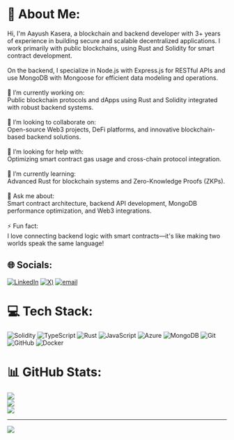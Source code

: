 # 💫 About Me:
Hi, I'm Aayush Kasera, a blockchain and backend developer with 3+ years of experience in building secure and scalable decentralized applications. I work primarily with public blockchains, using Rust and Solidity for smart contract development.<br><br>On the backend, I specialize in Node.js with Express.js for RESTful APIs and use MongoDB with Mongoose for efficient data modeling and operations.<br><br>🔭 I’m currently working on:<br>Public blockchain protocols and dApps using Rust and Solidity integrated with robust backend systems.<br><br>👯 I’m looking to collaborate on:<br>Open-source Web3 projects, DeFi platforms, and innovative blockchain-based backend solutions.<br><br>🤝 I’m looking for help with:<br>Optimizing smart contract gas usage and cross-chain protocol integration.<br><br>🌱 I’m currently learning:<br>Advanced Rust for blockchain systems and Zero-Knowledge Proofs (ZKPs).<br><br>💬 Ask me about:<br>Smart contract architecture, backend API development, MongoDB performance optimization, and Web3 integrations.<br><br>⚡ Fun fact:<br>I love connecting backend logic with smart contracts—it's like making two worlds speak the same language!


## 🌐 Socials:
[![LinkedIn](https://img.shields.io/badge/LinkedIn-%230077B5.svg?logo=linkedin&logoColor=white)](https://www.linkedin.com/in/aayush-kasera-03/) [![X](https://img.shields.io/badge/X-%230077B5.svg?logo=X&logoColor=white))](https://x.com/AayushKasera3) [![email](https://img.shields.io/badge/Email-D14836?logo=gmail&logoColor=white)](mailto:thinkbigaayush3@gmail.com) 

# 💻 Tech Stack:
![Solidity](https://img.shields.io/badge/Solidity-%23363636.svg?style=for-the-badge&logo=solidity&logoColor=white) ![TypeScript](https://img.shields.io/badge/typescript-%23007ACC.svg?style=for-the-badge&logo=typescript&logoColor=white) ![Rust](https://img.shields.io/badge/rust-%23000000.svg?style=for-the-badge&logo=rust&logoColor=white) ![JavaScript](https://img.shields.io/badge/javascript-%23323330.svg?style=for-the-badge&logo=javascript&logoColor=%23F7DF1E) ![Azure](https://img.shields.io/badge/azure-%230072C6.svg?style=for-the-badge&logo=microsoftazure&logoColor=white) ![MongoDB](https://img.shields.io/badge/MongoDB-%234ea94b.svg?style=for-the-badge&logo=mongodb&logoColor=white) ![Git](https://img.shields.io/badge/git-%23F05033.svg?style=for-the-badge&logo=git&logoColor=white) ![GitHub](https://img.shields.io/badge/github-%23121011.svg?style=for-the-badge&logo=github&logoColor=white) ![Docker](https://img.shields.io/badge/docker-%230db7ed.svg?style=for-the-badge&logo=docker&logoColor=white)
# 📊 GitHub Stats:
![](https://github-readme-stats.vercel.app/api?username=Aayushkasera&theme=dark&hide_border=false&include_all_commits=true&count_private=true)<br/>
![](https://nirzak-streak-stats.vercel.app/?user=Aayushkasera&theme=dark&hide_border=false)<br/>
![](https://github-readme-stats.vercel.app/api/top-langs/?username=Aayushkasera&theme=dark&hide_border=false&include_all_commits=true&count_private=true&layout=compact)

---
[![](https://visitcount.itsvg.in/api?id=Aayushkasera&icon=0&color=0)](https://visitcount.itsvg.in)

<!-- Proudly created with GPRM ( https://gprm.itsvg.in ) -->
